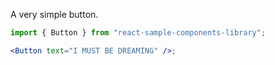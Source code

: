 A very simple button.

```jsx
import { Button } from "react-sample-components-library";

<Button text="I MUST BE DREAMING" />;
```
